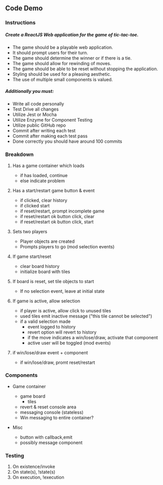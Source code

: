 ## Code Demo
### Instructions
##### Create a ReactJS Web application for the game of tic-tac-toe. 

- The game should be a playable web application.  
- It should prompt users for their turn.  
- The game should determine the winner or if there is a tie.  
- The game should allow for rewinding of moves.  
- The game should be able to be reset without stopping the application.  
- Styling should be used for a pleasing aesthetic.  
- The use of multiple small components is valued.  

##### Additionally you must: 
- Write all code personally 
- Test Drive all changes 
- Utilize Jest or Mocha 
- Utilize Enzyme for Component Testing 
- Utilize public GitHub repo 
- Commit after writing each test 
- Commit after making each test pass 
- Done correctly you should have around 100 commits




### Breakdown

1. Has a game container which loads
    - if has loaded, continue
    - else indicate problem
    
2. Has a start/restart game button & event
    - if clicked, clear history
    - if clicked start
    - if reset/restart, prompt incomplete game
    - if reset/restart ok button click, clear
    - if reset/restart ok button click, start

3. Sets two players
    - Player objects are created    
    - Prompts players to go (mod selection events)

4. If game start/reset
    - clear board history
    - initialize board with tiles
    
5. If board is reset, set tile objects to start
    - If no selection event, leave at initial state
         
6. If game is active, allow selection
    - if player is active, allow click to unused tiles
    - used tiles emit inactive message ("this tile cannot be selected")
    - if a valid selection made
        - event logged to history
        - revert option will revert to history
        - if the move indicates a win/lose/draw, activate that component
        - active user will be toggled (mod events)
    
7. if win/lose/draw event + component
    - if win/lose/draw, promt reset/restart
    

### Components

- Game container
    - game board
        - tiles
    - revert & reset console area
    - messaging console (stateless)
    - Win messaging to entire container?

- Misc
    - button with callback,emit
    - possibly message component


### Testing

1. On existence/invoke
2. On state(s), !state(s)
3. On execution, !execution

